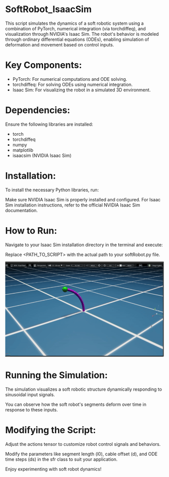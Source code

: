 # SoftRobot_IsaacSim
This script simulates the dynamics of a soft robotic system using a combination of PyTorch, numerical integration (via torchdiffeq), and visualization through NVIDIA's Isaac Sim. The robot's behavior is modeled through ordinary differential equations (ODEs), enabling simulation of deformation and movement based on control inputs.

# Key Components:

- PyTorch: For numerical computations and ODE solving.
- torchdiffeq: For solving ODEs using numerical integration.
- Isaac Sim: For visualizing the robot in a simulated 3D environment.

# Dependencies:

Ensure the following libraries are installed:

- torch
- torchdiffeq
- numpy
- matplotlib
- isaacsim (NVIDIA Isaac Sim)

# Installation:

To install the necessary Python libraries, run:

Make sure NVIDIA Isaac Sim is properly installed and configured. For Isaac Sim installation instructions, refer to the official NVIDIA Isaac Sim documentation.

# How to Run:

Navigate to your Isaac Sim installation directory in the terminal and execute:

Replace <PATH_TO_SCRIPT> with the actual path to your softRobot.py file.

![alt](figs/fig.gif)
# Running the Simulation:

The simulation visualizes a soft robotic structure dynamically responding to sinusoidal input signals.

You can observe how the soft robot's segments deform over time in response to these inputs.

# Modifying the Script:

Adjust the actions tensor to customize robot control signals and behaviors.

Modify the parameters like segment length (l0), cable offset (d), and ODE time steps (ds) in the sfr class to suit your application.

Enjoy experimenting with soft robot dynamics!

